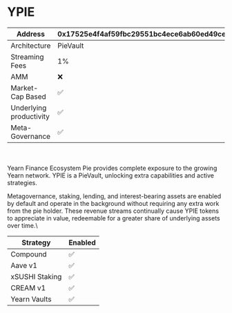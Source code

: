 # YPIE

| Address                 | 0x17525e4f4af59fbc29551bc4ece6ab60ed49ce31 |
| ----------------------- | ------------------------------------------ |
| Architecture            | PieVault                                   |
| Streaming Fees          | 1%                                         |
| AMM                     | ❌                                          |
| Market-Cap Based        | ✅                                          |
| Underlying productivity | ✅                                          |
| Meta-Governance         | ✅                                          |

\
\
Yearn Finance Ecosystem Pie provides complete exposure to the growing Yearn network. YPIE is a PieVault, unlocking extra capabilities and active strategies.

Metagovernance, staking, lending, and interest-bearing assets are enabled by default and operate in the background without requiring any extra work from the pie holder. These revenue streams continually cause YPIE tokens to appreciate in value, redeemable for a greater share of underlying assets over time.\


| Strategy       | Enabled |
| -------------- | ------- |
| Compound       | ✅       |
| Aave v1        | ✅       |
| xSUSHI Staking | ✅       |
| CREAM v1       | ✅       |
| Yearn Vaults   | ✅       |
